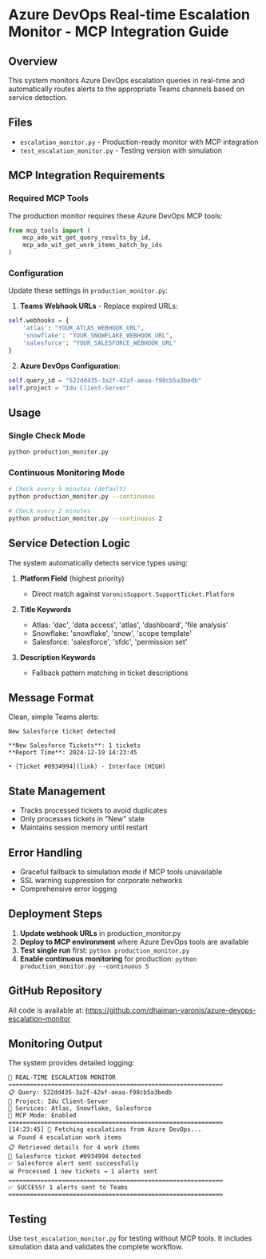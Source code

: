 # Azure DevOps Real-time Escalation Monitor - MCP Integration Guide

## Overview
This system monitors Azure DevOps escalation queries in real-time and automatically routes alerts to the appropriate Teams channels based on service detection.

## Files
- `escalation_monitor.py` - Production-ready monitor with MCP integration
- `test_escalation_monitor.py` - Testing version with simulation

## MCP Integration Requirements

### Required MCP Tools
The production monitor requires these Azure DevOps MCP tools:
```python
from mcp_tools import (
    mcp_ado_wit_get_query_results_by_id,
    mcp_ado_wit_get_work_items_batch_by_ids
)
```

### Configuration
Update these settings in `production_monitor.py`:

1. **Teams Webhook URLs** - Replace expired URLs:
```python
self.webhooks = {
    'atlas': "YOUR_ATLAS_WEBHOOK_URL",
    'snowflake': "YOUR_SNOWFLAKE_WEBHOOK_URL", 
    'salesforce': "YOUR_SALESFORCE_WEBHOOK_URL"
}
```

2. **Azure DevOps Configuration**:
```python
self.query_id = "522dd435-3a2f-42af-aeaa-f98cb5a3bedb"
self.project = "Idu Client-Server"
```

## Usage

### Single Check Mode
```bash
python production_monitor.py
```

### Continuous Monitoring Mode
```bash
# Check every 5 minutes (default)
python production_monitor.py --continuous

# Check every 2 minutes
python production_monitor.py --continuous 2
```

## Service Detection Logic
The system automatically detects service types using:

1. **Platform Field** (highest priority)
   - Direct match against `VaronisSupport.SupportTicket.Platform`

2. **Title Keywords**
   - Atlas: 'dac', 'data access', 'atlas', 'dashboard', 'file analysis'
   - Snowflake: 'snowflake', 'snow', 'scope template'
   - Salesforce: 'salesforce', 'sfdc', 'permission set'

3. **Description Keywords**
   - Fallback pattern matching in ticket descriptions

## Message Format
Clean, simple Teams alerts:
```
New Salesforce ticket detected

**New Salesforce Tickets**: 1 tickets
**Report Time**: 2024-12-19 14:23:45

• [Ticket #0934994](link) - Interface (HIGH)
```

## State Management
- Tracks processed tickets to avoid duplicates
- Only processes tickets in "New" state
- Maintains session memory until restart

## Error Handling
- Graceful fallback to simulation mode if MCP tools unavailable
- SSL warning suppression for corporate networks
- Comprehensive error logging

## Deployment Steps

1. **Update webhook URLs** in production_monitor.py
2. **Deploy to MCP environment** where Azure DevOps tools are available
3. **Test single run** first: `python production_monitor.py`
4. **Enable continuous monitoring** for production: `python production_monitor.py --continuous 5`

## GitHub Repository
All code is available at: https://github.com/dhaiman-varonis/azure-devops-escalation-monitor

## Monitoring Output
The system provides detailed logging:
```
🚀 REAL-TIME ESCALATION MONITOR
============================================================
📋 Query: 522dd435-3a2f-42af-aeaa-f98cb5a3bedb
🏢 Project: Idu Client-Server
📡 Services: Atlas, Snowflake, Salesforce
🔧 MCP Mode: Enabled
============================================================
[14:23:45] 🔄 Fetching escalations from Azure DevOps...
📊 Found 4 escalation work items
📋 Retrieved details for 4 work items
🎯 Salesforce ticket #0934994 detected
✅ Salesforce alert sent successfully
📊 Processed 1 new tickets → 1 alerts sent
============================================================
✅ SUCCESS! 1 alerts sent to Teams
============================================================
```

## Testing
Use `test_escalation_monitor.py` for testing without MCP tools. It includes simulation data and validates the complete workflow.
